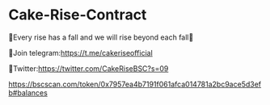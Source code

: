# Cake-Rise-Contract
🎂Every rise has a fall and we will rise beyond each fall🌅 


🎂Join telegram:https://t.me/cakeriseofficial


🎂Twitter:https://twitter.com/CakeRiseBSC?s=09

https://bscscan.com/token/0x7957ea4b7191f061afca014781a2bc9ace5d3efb#balances
